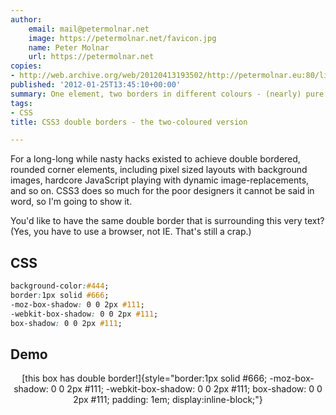 ```yaml
---
author:
    email: mail@petermolnar.net
    image: https://petermolnar.net/favicon.jpg
    name: Peter Molnar
    url: https://petermolnar.net
copies:
- http://web.archive.org/web/20120413193502/http://petermolnar.eu:80/linux-tech-coding/css3-double-borders-the-two-coloured-version/
published: '2012-01-25T13:45:10+00:00'
summary: One element, two borders in different colours - (nearly) pure CSS3.
tags:
- CSS
title: CSS3 double borders - the two-coloured version

---
```


For a long-long while nasty hacks existed to achieve double bordered,
rounded corner elements, including pixel sized layouts with background
images, hardcore JavaScript playing with dynamic image-replacements, and
so on. CSS3 does so much for the poor designers it cannot be said in
word, so I'm going to show it.

You'd like to have the same double border that is surrounding this very
text? (Yes, you have to use a browser, not IE. That's still a crap.)

## CSS

```css
background-color:#444;
border:1px solid #666;
-moz-box-shadow: 0 0 2px #111;
-webkit-box-shadow: 0 0 2px #111;
box-shadow: 0 0 2px #111;
```

## Demo

<div style="text-align:center; margin-top: 1em;">
[this box has double
border!]{style="border:1px solid #666; -moz-box-shadow: 0 0 2px #111; -webkit-box-shadow: 0 0 2px #111; box-shadow: 0 0 2px #111; padding: 1em; display:inline-block;"}</div>